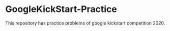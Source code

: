 # GoogleKickStart-Practice
This repository has practice problems of google kickstart competition 2020.
